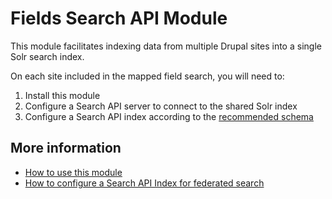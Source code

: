 # Fields Search API Module

This module facilitates indexing data from multiple Drupal sites into a single Solr search index.

On each site included in the mapped field search, you will need to:

1. Install this module
2. Configure a Search API server to connect to the shared Solr index
3. Configure a Search API index according to the [recommended schema](docs/mapped_fields_schema.md)

## More information

* [How to use this module](docs/usage.md)
* [How to configure a Search API Index for federated search](docs/mapped_fields_schema.md)

